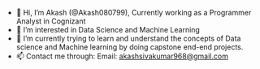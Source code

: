 - 👋 Hi, I’m Akash (@Akash080799), Currently working as a Programmer Analyst in Cognizant
- 👀 I’m interested in Data Science and Machine Learning
- 🌱 I’m currently trying to learn and understand the concepts of Data science and Machine learning by doing capstone end-end projects.
- 📫 Contact me through: Email: akashsivakumar968@gmail.com

<!---
Akash080799/Akash080799 is a ✨ special ✨ repository because its `README.md` (this file) appears on your GitHub profile.
You can click the Preview link to take a look at your changes.
--->
